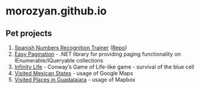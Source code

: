 # morozyan.github.io

## Pet projects
1. [Spanish Numbers Recognition Trainer](https://morozyan.github.io/SpanishNumbersRecognitionTrainer/?utm_source=gh) ([Repo](https://github.com/morozyan/EsMxLanguageSimulator))
2. [Easy Pagination](https://github.com/morozyan/EasyPagination) - .NET library for providing paging functionality on IEnumerable/IQueryable collections
3. [Infinity Life](https://morozyan.github.io/InfinityLife) - Conway’s Game of Life-like game - survival of the blue cell
4. [Visited Mexican States](https://morozyan.github.io/maps/mexico/) - usage of Google Maps
5. [Visited Places in Guadalajara](https://morozyan.github.io/maps/guadalajara/) - usage of Mapbox
